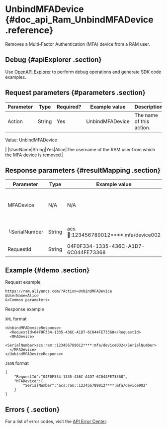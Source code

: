 # UnbindMFADevice {#doc_api_Ram_UnbindMFADevice .reference}

Removes a Multi-Factor Authentication \(MFA\) device from a RAM user.

## Debug {#apiExplorer .section}

Use [OpenAPI Explorer](https://api.aliyun.com/#product=Ram&api=CreateUser) to perform debug operations and generate SDK code examples.

## Request parameters {#parameters .section}

|Parameter|Type|Required?|Example value|Description|
|---------|----|---------|-------------|-----------|
|Action|String|Yes|UnbindMFADevice| The name of this action.

 Value: UnbindMFADevice

 |
|UserName|String|Yes|Alice|The username of the RAM user from which the MFA device is removed.|

## Response parameters {#resultMapping .section}

|Parameter|Type|Example value|Description|
|---------|----|-------------|-----------|
|MFADevice|N/A|N/A|The information about the MFA device.|
|└SerialNumber|String|acs:ram::123456789012\*\*\*\*:mfa/device002|The ID of the MFA device.|
|RequestId|String|04F0F334-1335-436C-A1D7-6C044FE73368|The request ID.|

## Example {#demo .section}

Request example

``` {#request_demo}
https://ram.aliyuncs.com/?Action=UnbindMFADevice
&UserName=Alice
&<Common parameters>
```

Response example

`XML` format

``` {#xml_return_success_demo}
<UnbindMFADeviceResponse>
  <RequestId>04F0F334-1335-436C-A1D7-6C044FE73368</RequestId>
  <MFADevice>
    <SerialNumber>acs:ram::123456789012****:mfa/device002</SerialNumber>
  </MFADevice>
</UnbindMFADeviceResponse>
```

`JSON` format

``` {#json_return_success_demo}
{
    "RequestId":"04F0F334-1335-436C-A1D7-6C044FE73368",
    "MFADevice":{
        "SerialNumber":"acs:ram::123456789012****:mfa/device002"
    }
}
```

## Errors { .section}

For a list of error codes, visit the [API Error Center](https://error-center.alibabacloud.com/status/product/Ram?spm=5176.10421674.0.0.29c5cav7cav7Io).

